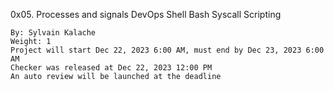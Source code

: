 0x05. Processes and signals
DevOps Shell Bash Syscall Scripting

    By: Sylvain Kalache
    Weight: 1
    Project will start Dec 22, 2023 6:00 AM, must end by Dec 23, 2023 6:00 AM
    Checker was released at Dec 22, 2023 12:00 PM
    An auto review will be launched at the deadline
